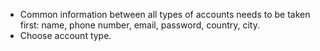 - Common information  between all types of accounts needs to be taken first: name, phone number, email, password, country, city.
- Choose account type.